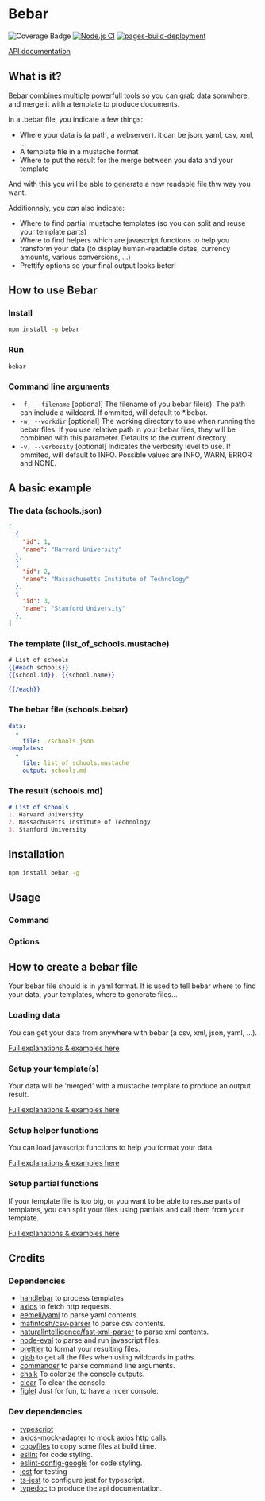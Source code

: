 # Bebar

![Coverage Badge](https://img.shields.io/endpoint?url=https://gist.githubusercontent.com/oYo-fr/d5057d855994a2ab855fe47788858e52/raw/typescript-template__heads_main.json)
[![Node.js CI](https://github.com/oYo-fr/typescript-template/actions/workflows/node.js.yml/badge.svg)](https://github.com/oYo-fr/typescript-template/actions/workflows/node.js.yml)
[![pages-build-deployment](https://github.com/oYo-fr/typescript-template/actions/workflows/pages/pages-build-deployment/badge.svg)](https://github.com/oYo-fr/typescript-template/actions/workflows/pages/pages-build-deployment)

[API documentation](https://oyo-fr/bebar.github.io)

## What is it?

Bebar combines multiple powerfull tools so you can grab data somwhere, and merge it with a template to produce documents.

In a .bebar file, you indicate a few things:

- Where your data is (a path, a webserver). it can be json, yaml, csv, xml, ...
- A template file in a mustache format
- Where to put the result for the merge between you data and your template

And with this you will be able to generate a new readable file thw way you want.

Additionnaly, you _can_ also indicate:

- Where to find partial mustache templates (so you can split and reuse your template parts)
- Where to find helpers which are javascript functions to help you transform your data (to display human-readable dates, currency amounts, various conversions, ...)
- Prettify options so your final output looks beter!

## How to use Bebar

### Install

``` bash
npm install -g bebar
```

### Run

``` bash
bebar
```

### Command line arguments

- `-f, --filename` [optional] The filename of you bebar file(s). The path can include a wildcard. If ommited, will default to *.bebar.
- `-w, --workdir` [optional] The working directory to use when running the bebar files. If you use relative path in your bebar files, they will be combined with this parameter. Defaults to the current directory.
- `-v, --verbosity` [optional] Indicates the verbosity level to use. If ommited, will default to INFO. Possible values are INFO, WARN, ERROR and NONE.

## A basic example

### The data (schools.json)

``` json
[
  {
    "id": 1,
    "name": "Harvard University"
  },
  {
    "id": 2,
    "name": "Massachusetts Institute of Technology"
  },
  {
    "id": 3,
    "name": "Stanford University"
  },
]
```

### The template (list_of_schools.mustache)

``` hbs
# List of schools
{{#each schools}}
{{school.id}}. {{school.name}}

{{/each}}
```

### The bebar file (schools.bebar)

``` yaml
data:
  -
    file: ./schools.json
templates:
  -
    file: list_of_schools.mustache
    output: schools.md
```

### The result (schools.md)

``` markdown
# List of schools
1. Harvard University
2. Massachusetts Institute of Technology
3. Stanford University
```

## Installation

``` bash
npm install bebar -g
```

## Usage

### Command
<!-- TODO -->

### Options

## How to create a bebar file

Your bebar file should is in yaml format. It is used to tell bebar where to
find your data, your templates, where to generate files...

### Loading data

You can get your data from anywhere with bebar (a csv, xml, json, yaml, ...).

[Full explanations & examples here](HOWTO_LOAD_DATA.md)

### Setup your template(s)

Your data will be 'merged' with a mustache template to produce an output result.

[Full explanations & examples here](HOWTO_LOAD_TEMPLATES.md)

### Setup helper functions

You can load javascript functions to help you format your data.

[Full explanations & examples here](HOWTO_LOAD_HELPERS.md)

### Setup partial functions

If your template file is too big, or you want to be able to resuse parts of templates, you can split your files using partials and call them from your template.

[Full explanations & examples here](HOWTO_LOAD_PARTIALS.md)

## Credits

### Dependencies

- [handlebar](https://handlebarsjs.com/) to process templates
- [axios](https://axios-http.com/) to fetch http requests.
- [eemeli/yaml](https://eemeli.org/yaml/) to parse yaml contents.
- [mafintosh/csv-parser](https://github.com/mafintosh/csv-parser) to parse csv contents.
- [naturalIntelligence/fast-xml-parser](https://github.com/NaturalIntelligence/fast-xml-parser) to parse xml contents.
- [node-eval](https://github.com/node-eval/node-eval) to parse and run javascript files.
- [prettier](https://prettier.io/) to format your resulting files.
- [glob](https://github.com/isaacs/node-glob) to get all the files when using wildcards in paths.
- [commander](https://github.com/tj/commander.js) to parse command line arguments.
- [chalk](https://github.com/chalk/chalk) To colorize the console outputs.
- [clear](https://github.com/bahamas10/node-clear) To clear the console.
- [figlet](https://github.com/patorjk/figlet.js) Just for fun, to have a nicer console.

### Dev dependencies

- [typescript](https://www.typescriptlang.org/)
- [axios-mock-adapter](https://github.com/ctimmerm/axios-mock-adapter/) to mock axios http calls.
- [copyfiles](https://github.com/calvinmetcalf/copyfiles/) to copy some files at build time.
- [eslint](https://github.com/eslint/eslint) for code styling.
- [eslint-config-google](https://github.com/google/eslint-config-google) for code styling.
- [jest](https://jestjs.io/fr/) for testing
- [ts-jest](https://github.com/kulshekhar/ts-jest) to configure jest for typescript.
- [typedoc](https://typedoc.org/) to produce the api documentation.
